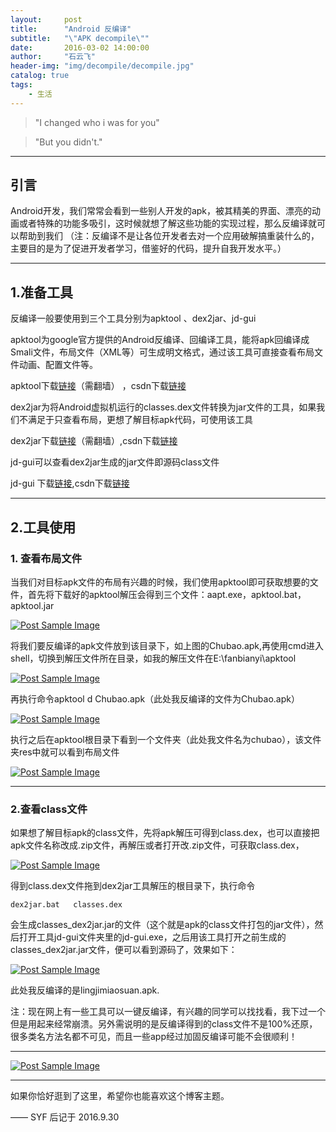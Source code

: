 ```yaml
---
layout:     post
title:      "Android 反编译"
subtitle:   "\"APK decompile\""
date:       2016-03-02 14:00:00
author:     "石云飞"
header-img: "img/decompile/decompile.jpg"
catalog: true
tags:
    - 生活
---
```





> "I changed who i was for you"


> "But you didn't."

---

## 引言
Android开发，我们常常会看到一些别人开发的apk，被其精美的界面、漂亮的动画或者特殊的功能多吸引，这时候就想了解这些功能的实现过程，那么反编译就可以帮助到我们
（注：反编译不是让各位开发者去对一个应用破解搞重装什么的，主要目的是为了促进开发者学习，借鉴好的代码，提升自我开发水平。）

---

## 1.准备工具

反编译一般要使用到三个工具分别为apktool 、dex2jar、jd-gui 

apktool为google官方提供的Android反编译、回编译工具，能将apk回编译成Smali文件，布局文件（XML等）可生成明文格式，通过该工具可直接查看布局文件动画、配置文件等。

apktool下载[链接](https://code.google.com/p/android-apktool/downloads/list)（需翻墙） ，csdn下载[链接](http://download.csdn.net/detail/vipzjyno1/7025111)


dex2jar为将Android虚拟机运行的classes.dex文件转换为jar文件的工具，如果我们不满足于只查看布局，更想了解目标apk代码，可使用该工具

dex2jar下载[链接](http://code.google.com/p/dex2jar/downloads/list)（需翻墙）,csdn下载[链接](http://download.csdn.net/detail/vipzjyno1/7025127)

jd-gui可以查看dex2jar生成的jar文件即源码class文件

jd-gui 下载[链接](http://java.decompiler.free.fr/?q=jdgui),csdn下载[链接](http://download.csdn.net/detail/vipzjyno1/7025145)

---
	
## 2.工具使用

### 1. 查看布局文件
当我们对目标apk文件的布局有兴趣的时候，我们使用apktool即可获取想要的文件，首先将下载好的apktool解压会得到三个文件：aapt.exe，apktool.bat，apktool.jar 

<a href="{{ site.baseurl }}/img/decompile/decompile1.jpg">
    <img src="{{ site.baseurl }}/img/decompile/decompile1.jpg" alt="Post Sample Image">
</a>

将我们要反编译的apk文件放到该目录下，如上图的Chubao.apk,再使用cmd进入shell，切换到解压文件所在目录，如我的解压文件在E:\fanbianyi\apktool

<a href="{{ site.baseurl }}/img/decompile/decompile2.jpg">
    <img src="{{ site.baseurl }}/img/decompile/decompile2.jpg" alt="Post Sample Image">
</a>

再执行命令apktool d Chubao.apk（此处我反编译的文件为Chubao.apk）

<a href="{{ site.baseurl }}/img/decompile/decompile3.jpg">
    <img src="{{ site.baseurl }}/img/decompile/decompile3.jpg" alt="Post Sample Image">
</a>

执行之后在apktool根目录下看到一个文件夹（此处我文件名为chubao），该文件夹res中就可以看到布局文件


<a href="{{ site.baseurl }}/img/decompile/decompile4.jpg">
    <img src="{{ site.baseurl }}/img/decompile/decompile4.jpg" alt="Post Sample Image">
</a>

---

### 2.查看class文件

如果想了解目标apk的class文件，先将apk解压可得到class.dex，也可以直接把apk文件名称改成.zip文件，再解压或者打开改.zip文件，可获取class.dex，

<a href="{{ site.baseurl }}/img/decompile/decompile5.jpg">
    <img src="{{ site.baseurl }}/img/decompile/decompile5.jpg" alt="Post Sample Image">
</a>

得到class.dex文件拖到dex2jar工具解压的根目录下，执行命令

	dex2jar.bat   classes.dex
	
会生成classes_dex2jar.jar的文件（这个就是apk的class文件打包的jar文件），然后打开工具jd-gui文件夹里的jd-gui.exe，之后用该工具打开之前生成的classes_dex2jar.jar文件，便可以看到源码了，效果如下：


<a href="{{ site.baseurl }}/img/decompile/decompile6.jpg">
    <img src="{{ site.baseurl }}/img/decompile/decompile6.jpg" alt="Post Sample Image">
</a>

此处我反编译的是lingjimiaosuan.apk.

注：现在网上有一些工具可以一键反编译，有兴趣的同学可以找找看，我下过一个但是用起来经常崩溃。另外需说明的是反编译得到的class文件不是100%还原，很多类名方法名都不可见，而且一些app经过加固反编译可能不会很顺利！




---

<a href="{{ site.baseurl }}/img/decompile/decompile_end.jpg">
    <img src="{{ site.baseurl }}/img/decompile/decompile_end.jpg" alt="Post Sample Image">
</a>

---
如果你恰好逛到了这里，希望你也能喜欢这个博客主题。

—— SYF 后记于 2016.9.30


